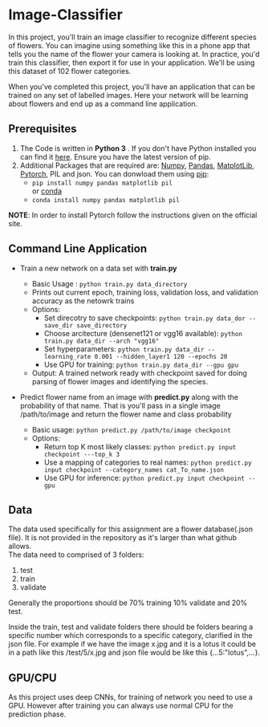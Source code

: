 # Image-Classifier
In this project, you'll train an image classifier to recognize different species of flowers. You can imagine using something like this in a phone app that tells you the name of the flower your camera is looking at. In practice, you'd train this classifier, then export it for use in your application. We'll be using this dataset of 102 flower categories.

When you've completed this project, you'll have an application that can be trained on any set of labelled images. Here your network will be learning about flowers and end up as a command line application. 

## Prerequisites
1. The Code is written in **Python 3** . If you don't have Python installed you can find it [here](https://www.python.org/downloads/).
Ensure you have the latest version of pip.
2. Additional Packages that are required are: [Numpy](http://www.numpy.org/), [Pandas](https://pandas.pydata.org/), [MatplotLib](https://matplotlib.org/), [Pytorch](https://pytorch.org/), PIL and json. You can donwload them using [pip](https://pypi.org/project/pip/):
    - ```pip install numpy pandas matplotlib pil```<br/>
    or [conda](http://www.numpy.org/)
    - ```conda install numpy pandas matplotlib pil```
    
**NOTE**: In order to install Pytorch follow the instructions given on the official site.

## Command Line Application

- Train a new network on a data set with **train.py**
  - Basic Usage : ```python train.py data_directory```<br/>
  - Prints out current epoch, training loss, validation loss, and validation accuracy as the netowrk trains
  - Options:
    - Set direcotry to save checkpoints: ```python train.py data_dor --save_dir save_directory```
    - Choose arcitecture (densenet121 or vgg16 available): ```python train.py data_dir --arch "vgg16"```
    - Set hyperparameters: ```python train.py data_dir --learning_rate 0.001 --hidden_layer1 120 --epochs 20```
    - Use GPU for training: ```python train.py data_dir --gpu gpu```
  - Output: A trained network ready with checkpoint saved for doing parsing of flower images and identifying the species.
    
- Predict flower name from an image with **predict.py** along with the probability of that name. That is you'll pass in a single image /path/to/image and return the flower name and class probability
  - Basic usage: ```python predict.py /path/to/image checkpoint```
  - Options:
    - Return top K most likely classes: ```python predict.py input checkpoint ---top_k 3```
    - Use a mapping of categories to real names: ```python predict.py input checkpoint --category_names cat_To_name.json```
    - Use GPU for inference: ```python predict.py input checkpoint --gpu```

## Data
The data used specifically for this assignment are a flower database(.json file). It is not provided in the repository as it's larger than what github allows.<br/>
The data need to comprised of 3 folders:
1. test
2. train 
3. validate<br/>

Generally the proportions should be 70% training 10% validate and 20% test.

Inside the train, test and validate folders there should be folders bearing a specific number which corresponds to a specific category, clarified in the json file. For example if we have the image x.jpg and it is a lotus it could be in a path like this /test/5/x.jpg and json file would be like this {...5:"lotus",...}. 

## GPU/CPU
As this project uses deep CNNs, for training of network you need to use a GPU. However after training you can always use normal CPU for the prediction phase.

